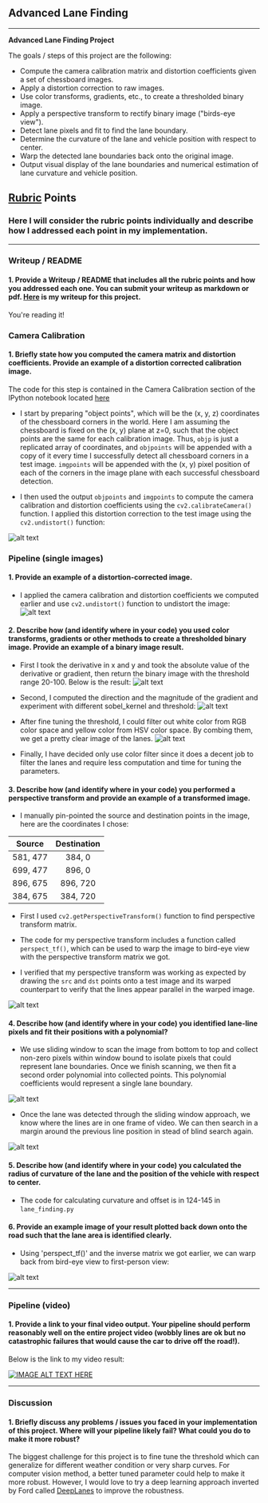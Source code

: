 ## Advanced Lane Finding 

---

**Advanced Lane Finding Project**

The goals / steps of this project are the following:

* Compute the camera calibration matrix and distortion coefficients given a set of chessboard images.
* Apply a distortion correction to raw images.
* Use color transforms, gradients, etc., to create a thresholded binary image.
* Apply a perspective transform to rectify binary image ("birds-eye view").
* Detect lane pixels and fit to find the lane boundary.
* Determine the curvature of the lane and vehicle position with respect to center.
* Warp the detected lane boundaries back onto the original image.
* Output visual display of the lane boundaries and numerical estimation of lane curvature and vehicle position.

[//]: # (Image References)

[image1]: https://github.com/piliwilliam0306/Udacity-SDC/blob/master/CarND-Advanced-Lane-Lines-P4/output_images/calibrate.png "Calibrate"
[image2]: https://github.com/piliwilliam0306/Udacity-SDC/blob/master/CarND-Advanced-Lane-Lines-P4/output_images/abs.png "Abosolute"
[image3]: https://github.com/piliwilliam0306/Udacity-SDC/blob/master/CarND-Advanced-Lane-Lines-P4/output_images/mag_dir.png "Magnitude"
[image4]: https://github.com/piliwilliam0306/Udacity-SDC/blob/master/CarND-Advanced-Lane-Lines-P4/output_images/color_thresh.png "Color"
[image5]: https://github.com/piliwilliam0306/Udacity-SDC/blob/master/CarND-Advanced-Lane-Lines-P4/output_images/binary_warped.png "Warped"
[image6]: https://github.com/piliwilliam0306/Udacity-SDC/blob/master/CarND-Advanced-Lane-Lines-P4/output_images/sliding_window.png "Window"
[image7]: https://github.com/piliwilliam0306/Udacity-SDC/blob/master/CarND-Advanced-Lane-Lines-P4/output_images/margin_search.png "Margin"
[image8]: https://github.com/piliwilliam0306/Udacity-SDC/blob/master/CarND-Advanced-Lane-Lines-P4/output_images/final.png "Final"
[image9]: https://github.com/piliwilliam0306/Udacity-SDC/blob/master/CarND-Advanced-Lane-Lines-P4/output_images/undistorted.png "Undistorted"


## [Rubric](https://review.udacity.com/#!/rubrics/571/view) Points

### Here I will consider the rubric points individually and describe how I addressed each point in my implementation.  

---

### Writeup / README

#### 1. Provide a Writeup / README that includes all the rubric points and how you addressed each one.  You can submit your writeup as markdown or pdf.  [Here](https://github.com/piliwilliam0306/Udacity-SDC/blob/master/CarND-Advanced-Lane-Lines-P4/writeup_template.md) is my writeup for this project.  

You're reading it!

### Camera Calibration

#### 1. Briefly state how you computed the camera matrix and distortion coefficients. Provide an example of a distortion corrected calibration image.

The code for this step is contained in the Camera Calibration section of the IPython notebook located [here](https://github.com/piliwilliam0306/Udacity-SDC/blob/master/CarND-Advanced-Lane-Lines-P4/P4.ipynb)

* I start by preparing "object points", which will be the (x, y, z) coordinates of the chessboard corners in the world. Here I am assuming the chessboard is fixed on the (x, y) plane at z=0, such that the object points are the same for each calibration image.  Thus, `objp` is just a replicated array of coordinates, and `objpoints` will be appended with a copy of it every time I successfully detect all chessboard corners in a test image.  `imgpoints` will be appended with the (x, y) pixel position of each of the corners in the image plane with each successful chessboard detection.  

* I then used the output `objpoints` and `imgpoints` to compute the camera calibration and distortion coefficients using the `cv2.calibrateCamera()` function.  I applied this distortion correction to the test image using the `cv2.undistort()` function: 

![alt text][image1]

### Pipeline (single images)

#### 1. Provide an example of a distortion-corrected image.

* I applied the camera calibration and distortion coefficients we computed earlier and use `cv2.undistort()` function to undistort the image:
![alt text][image9]

#### 2. Describe how (and identify where in your code) you used color transforms, gradients or other methods to create a thresholded binary image.  Provide an example of a binary image result.

* First I took the derivative in x and y and took the absolute value of the derivative or gradient, then return the binary image with the threshold range 20-100. Below is the result:
![alt text][image2]

* Second, I computed the direction and the magnitude of the gradient and experiment with different sobel_kernel and threshold:
![alt text][image3]

* After fine tuning the threshold, I could filter out white color from RGB color space and yellow color from HSV color space. By combing them, we get a pretty clear image of the lanes.
![alt text][image4]

* Finally, I have decided only use color filter since it does a decent job to filter the lanes and require less computation and time for tuning the parameters.

#### 3. Describe how (and identify where in your code) you performed a perspective transform and provide an example of a transformed image.

* I manually pin-pointed the source and destination points in the image, here are the coordinates I chose:

| Source        | Destination   | 
|:-------------:|:-------------:| 
| 581, 477      | 384, 0        | 
| 699, 477      | 896, 0        |
| 896, 675      | 896, 720      |
| 384, 675      | 384, 720      |

* First I used `cv2.getPerspectiveTransform()` function to find perspective transform matrix.

* The code for my perspective transform includes a function called `perspect_tf()`, which can be used to warp the image to bird-eye view with the perspective transform matrix we got.

* I verified that my perspective transform was working as expected by drawing the `src` and `dst` points onto a test image and its warped counterpart to verify that the lines appear parallel in the warped image.

![alt text][image5]

#### 4. Describe how (and identify where in your code) you identified lane-line pixels and fit their positions with a polynomial?

* We use sliding window to scan the image from bottom to top and collect non-zero pixels within window bound to isolate pixels that could represent lane boundaries. Once we finish scanning, we then fit a second order polynomial into collected points. This polynomial coefficients would represent a single lane boundary.

![alt text][image6]

* Once the lane was detected through the sliding window approach, we know where the lines are in one frame of video. We can then search in a margin around the previous line position in stead of blind search again.

![alt text][image7]

#### 5. Describe how (and identify where in your code) you calculated the radius of curvature of the lane and the position of the vehicle with respect to center.

* The code for calculating curvature and offset is in 124-145 in `lane_finding.py`

#### 6. Provide an example image of your result plotted back down onto the road such that the lane area is identified clearly.

* Using 'perspect_tf()' and the inverse matrix we got earlier, we can warp back from bird-eye view to first-person view:

![alt text][image8]

---

### Pipeline (video)

#### 1. Provide a link to your final video output.  Your pipeline should perform reasonably well on the entire project video (wobbly lines are ok but no catastrophic failures that would cause the car to drive off the road!).

Below is the link to my video result:

[![IMAGE ALT TEXT HERE](https://github.com/piliwilliam0306/Udacity-SDC/blob/master/CarND-Advanced-Lane-Lines-P4/output_images/project_video.gif)](https://youtu.be/oSamJ6EsAiU)

---

### Discussion

#### 1. Briefly discuss any problems / issues you faced in your implementation of this project.  Where will your pipeline likely fail?  What could you do to make it more robust?

The biggest challenge for this project is to fine tune the threshold which can generalize for different weather condition or very sharp curves. For computer vision method, a better tuned parameter could help to make it more robust. However, I would love to try a deep learning approach inverted by Ford called [DeepLanes](https://news.developer.nvidia.com/ford-research-using-deep-learning-for-lane-detection/) to improve the robustness.

